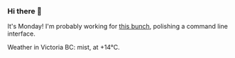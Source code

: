 ### Hi there :wave:

It's Monday! I'm probably working for [this bunch](https://github.com/kohofinancial), polishing a command line interface.

Weather in Victoria BC: mist, at +14°C.
